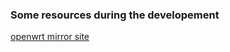 ### Some resources during the developement

[openwrt mirror site](http://downloads.openwrt.org/snapshots/trunk/ar71xx/generic/)
